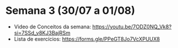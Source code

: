 <h1>Semana 3 (30/07 a 01/08)</h1>

- Video de Conceitos da semana: https://youtu.be/7ODZ0NQ_Vk8?si=7SSd_v8KJ3BajRSm
- Lista de exercícios: https://forms.gle/PPeGT8Jo7VcXPUUX8